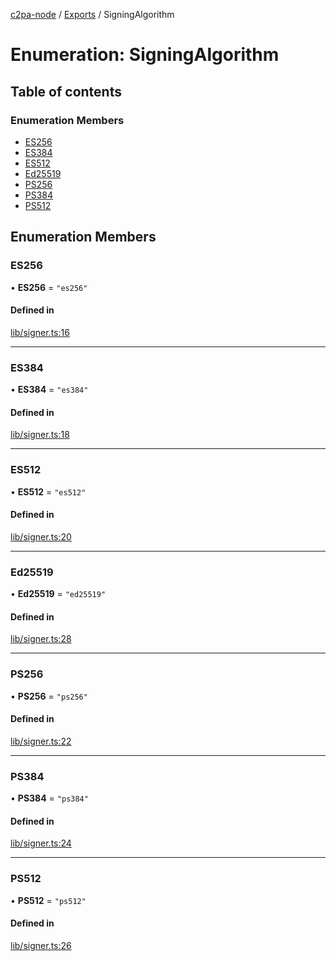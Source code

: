 [c2pa-node](../README.md) / [Exports](../modules.md) / SigningAlgorithm

# Enumeration: SigningAlgorithm

## Table of contents

### Enumeration Members

- [ES256](SigningAlgorithm.md#es256)
- [ES384](SigningAlgorithm.md#es384)
- [ES512](SigningAlgorithm.md#es512)
- [Ed25519](SigningAlgorithm.md#ed25519)
- [PS256](SigningAlgorithm.md#ps256)
- [PS384](SigningAlgorithm.md#ps384)
- [PS512](SigningAlgorithm.md#ps512)

## Enumeration Members

### ES256

• **ES256** = ``"es256"``

#### Defined in

[lib/signer.ts:16](https://github.com/contentauth/c2pa-node/blob/2da25d3/js-src/lib/signer.ts#L16)

___

### ES384

• **ES384** = ``"es384"``

#### Defined in

[lib/signer.ts:18](https://github.com/contentauth/c2pa-node/blob/2da25d3/js-src/lib/signer.ts#L18)

___

### ES512

• **ES512** = ``"es512"``

#### Defined in

[lib/signer.ts:20](https://github.com/contentauth/c2pa-node/blob/2da25d3/js-src/lib/signer.ts#L20)

___

### Ed25519

• **Ed25519** = ``"ed25519"``

#### Defined in

[lib/signer.ts:28](https://github.com/contentauth/c2pa-node/blob/2da25d3/js-src/lib/signer.ts#L28)

___

### PS256

• **PS256** = ``"ps256"``

#### Defined in

[lib/signer.ts:22](https://github.com/contentauth/c2pa-node/blob/2da25d3/js-src/lib/signer.ts#L22)

___

### PS384

• **PS384** = ``"ps384"``

#### Defined in

[lib/signer.ts:24](https://github.com/contentauth/c2pa-node/blob/2da25d3/js-src/lib/signer.ts#L24)

___

### PS512

• **PS512** = ``"ps512"``

#### Defined in

[lib/signer.ts:26](https://github.com/contentauth/c2pa-node/blob/2da25d3/js-src/lib/signer.ts#L26)
